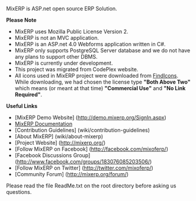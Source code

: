 MixERP is ASP.net open source ERP Solution.

**Please Note**
* MixERP uses Mozilla Public License Version 2.
* MixERP is not an MVC application.
* MixERP is an ASP.net 4.0 Webforms application written in C#.
* MixERP only supports PostgreSQL Server database and we do not have any plans to support other DBMS.
* MixERP is currently under development.
* This project was migrated from CodePlex website.
* All icons used in MixERP project were downloaded from [FindIcons](http://findicons.com/search/page). While downloading, we had chosen the license type **"Both Above Two"** which means (or meant at that time) **"Commercial Use"** and **"No Link Required"**.

**Useful Links**
* [MixERP Demo Website] (http://demo.mixerp.org/SignIn.aspx)
* [MixERP Documentation](wiki/documentation)
* [Contribution Guidelines] (wiki/contribution-guidelines)
* [About MixERP] (wiki/about-mixerp)
* [Project Website] (http://mixerp.org/)
* [Follow MixERP on Facebook] (http://facebook.com/mixoferp/)
* [Facebook Discussions Group] (http://www.facebook.com/groups/183076085203506/)
* [Follow MixERP on Twitter] (http://twitter.com/mixoferp/)
* [Community Forum] (http://mixerp.org/forum/)

Please read the file ReadMe.txt on the root directory before asking us questions.
